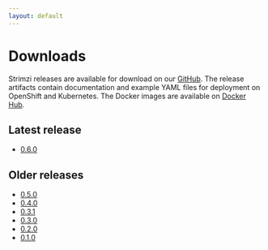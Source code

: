```yaml
---
layout: default
---
```


# Downloads

Strimzi releases are available for download on our [GitHub](https://github.com/strimzi/strimzi-kafka-operator). The release artifacts
contain documentation and example YAML files for deployment on OpenShift and Kubernetes. The Docker images are
available on [Docker Hub](https://hub.docker.com/u/strimzi/).

## Latest release

* [0.6.0](https://github.com/strimzi/strimzi-kafka-operator/releases/tag/0.6.0)

## Older releases

* [0.5.0](https://github.com/strimzi/strimzi-kafka-operator/releases/tag/0.5.0)
* [0.4.0](https://github.com/strimzi/strimzi-kafka-operator/releases/tag/0.4.0)
* [0.3.1](https://github.com/strimzi/strimzi-kafka-operator/releases/tag/0.3.1)
* [0.3.0](https://github.com/strimzi/strimzi-kafka-operator/releases/tag/0.3.0)
* [0.2.0](https://github.com/strimzi/strimzi-kafka-operator/releases/tag/0.2.0)
* [0.1.0](https://github.com/strimzi/strimzi-kafka-operator/releases/tag/0.1.0)
